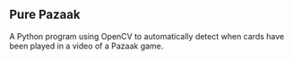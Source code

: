 ## Pure Pazaak

A Python program using OpenCV to automatically detect when cards have been played in a video of a Pazaak game.
